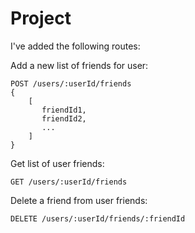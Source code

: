 # Project
I've added the following routes:

Add a new list of friends for user:
```
POST /users/:userId/friends
{
    [
       friendId1,
       friendId2,
       ...
    ]
}
```

Get list of user friends:
```
GET /users/:userId/friends
```

Delete a friend from user friends:
```
DELETE /users/:userId/friends/:friendId
```
